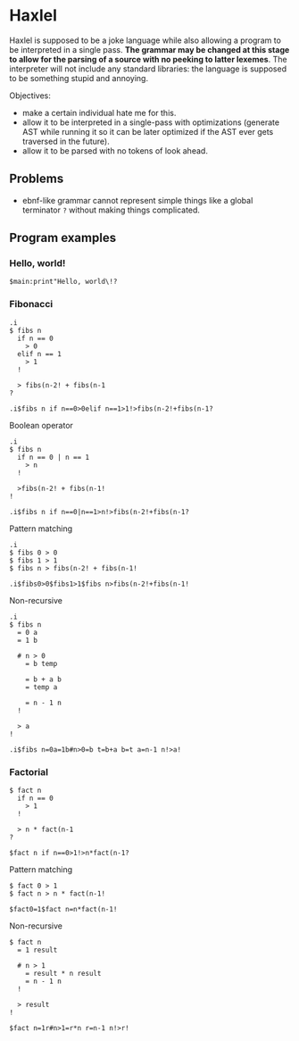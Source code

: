 # Haxlel
Haxlel is supposed to be a joke language while also allowing a program to be interpreted in a single pass. **The grammar may be changed at this stage to allow for the parsing of a source with no peeking to latter lexemes**. The interpreter will not include any standard libraries: the language is supposed to be something stupid and annoying.

Objectives:
* make a certain individual hate me for this.
* allow it to be interpreted in a single-pass with optimizations (generate AST while running it so it can be later optimized if the AST ever gets traversed in the future).
* allow it to be parsed with no tokens of look ahead.

## Problems
* ebnf-like grammar cannot represent simple things like a global terminator `?` without making things complicated.

## Program examples
### Hello, world!
```haxlel
$main:print"Hello, world\!?
```

### Fibonacci
```haxlel
.i
$ fibs n
  if n == 0
    > 0
  elif n == 1
    > 1
  !
  
  > fibs(n-2! + fibs(n-1
?
```
```haxlel
.i$fibs n if n==0>0elif n==1>1!>fibs(n-2!+fibs(n-1?
```
Boolean operator
```haxlel
.i
$ fibs n
  if n == 0 | n == 1
    > n
  !
  
  >fibs(n-2! + fibs(n-1!
!
```
```haxlel
.i$fibs n if n==0|n==1>n!>fibs(n-2!+fibs(n-1?
```
Pattern matching
```haxlel
.i
$ fibs 0 > 0
$ fibs 1 > 1
$ fibs n > fibs(n-2! + fibs(n-1!
```
```haxlel
.i$fibs0>0$fibs1>1$fibs n>fibs(n-2!+fibs(n-1!
```
Non-recursive
```haxlel
.i
$ fibs n
  = 0 a
  = 1 b
  
  # n > 0
    = b temp
    
    = b + a b
    = temp a
    
    = n - 1 n
  !
  
  > a
!
```
```haxlel
.i$fibs n=0a=1b#n>0=b t=b+a b=t a=n-1 n!>a!
```

### Factorial
```haxlel
$ fact n
  if n == 0
    > 1
  !
  
  > n * fact(n-1
?
```
```haxlel
$fact n if n==0>1!>n*fact(n-1?
```
Pattern matching
```haxlel
$ fact 0 > 1
$ fact n > n * fact(n-1!
```
```haxlel
$fact0=1$fact n=n*fact(n-1!
```
Non-recursive
```haxlel
$ fact n
  = 1 result
  
  # n > 1
    = result * n result
    = n - 1 n
  !
  
  > result
!
```
```haxlel
$fact n=1r#n>1=r*n r=n-1 n!>r!
```
